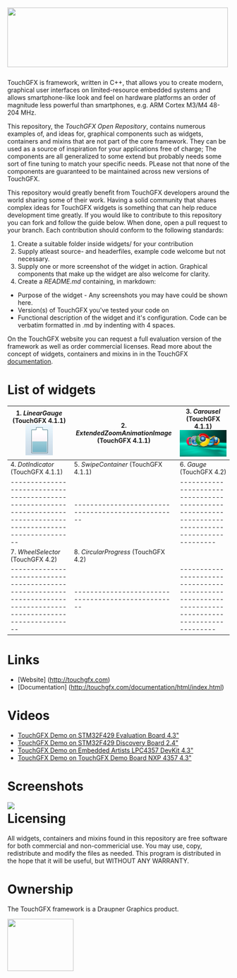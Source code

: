 # <img src="http://touchgfx.com/static/touchgfx_logo_open_rep_small.png" width="500" height="135">

TouchGFX is framework, written in C++, that allows you to create modern, graphical user interfaces on limited-resource embedded systems and allows smartphone-like look and feel on hardware platforms an order of magnitude less powerful than smartphones, e.g. ARM Cortex M3/M4 48-204 MHz.

This repository, the *TouchGFX Open Repository*, contains numerous examples of, and ideas for, graphical components such as widgets, containers and mixins that are not part of the core framework. They can be used as a source of inspiration for your applications free of charge; The components are all generalized to some extend but probably needs some sort of fine tuning to match your specific needs. PLease not that none of the components are guaranteed to be maintained across new versions of TouchGFX. 

This repository would greatly benefit from TouchGFX developers around the world sharing some of their work. Having a solid community that shares complex ideas for TouchGFX widgets is something that can help reduce development time greatly. If you would like to contribute to this repository you can fork and follow the guide below. When done, open a pull request to your branch. Each contribution should conform to the following standards:

 1. Create a suitable folder inside widgets/ for your contribution
 2. Supply atleast source- and headerfiles, example code welcome but not necessary.
 2. Supply one or more screenshot of the widget in action. Graphical components that make up the widget are also welcome for clarity.
 3. Create a *README.md* containing, in markdown:
   - Purpose of the widget - Any screenshots you may have could be shown here.
   - Version(s) of TouchGFX you've tested your code on
   - Functional description of the widget and it's configuration. Code can be verbatim formatted in .md by indenting with 4 spaces.

On the TouchGFX website you can request a full evaluation version of the framework as well as order commercial licenses. Read more about the concept of widgets, containers and mixins in  in the TouchGFX [documentation](http://touchgfx.com/documentation/html/index.html).

# List of widgets

 | 1. *LinearGauge* (TouchGFX 4.1.1) ![Linear Gauge!](widgets/LinearGauge/LinearGaugeThumbnail.png "Linear Gauge!") | 2. *ExtendedZoomAnimationImage* (TouchGFX 4.1.1) |  3. *Carousel* (TouchGFX 4.1.1) ![Carousel!](widgets/Carousel/screenshots/carouselThumbnail.bmp "Carousel") |
 |------------------------------------------------------------------------------------------------------------------|--------------------------------------------------|-------------------------------------------------------------------------------------------------|
 | 4. *DotIndicator* (TouchGFX 4.1.1) | 5. *SwipeContainer* (TouchGFX 4.1.1) | 6. *Gauge* (TouchGFX 4.2) |
 |------------------------------------------------------------------------------------------------------------------|--------------------------------------------------|-------------------------------------------------------------------------------------------------|
 | 7. *WheelSelector* (TouchGFX 4.2) | 8. *CircularProgress* (TouchGFX 4.2)|
 |------------------------------------------------------------------------------------------------------------------|--------------------------------------------------|-------------------------------------------------------------------------------------------------|

# Links

* [Website] (http://touchgfx.com)
* [Documentation] (http://touchgfx.com/documentation/html/index.html)

# Videos

* [TouchGFX Demo on STM32F429 Evaluation Board 4.3"](http://www.youtube.com/watch?v=QcKX_Pc6ldU)
* [TouchGFX Demo on STM32F429 Discovery Board 2.4"](http://www.youtube.com/watch?v=j-fgE1hOlbo)
* [TouchGFX Demo on Embedded Artists LPC4357 DevKit 4.3"](http://www.youtube.com/watch?v=OzRpGLfjh1c)
* [TouchGFX Demo on TouchGFX Demo Board NXP 4357 4.3"](http://www.youtube.com/watch?v=dvSK0oXQqfA)

# Screenshots

<img align="left" src="http://touchgfx.com/static/touchgfx_demos.png">

# Licensing

All widgets, containers and mixins found in this repository are free software for both commercial and non-commericial use. You may use, copy, redistribute and modify the files as needed. This program is distributed in the hope that it will be useful, but WITHOUT ANY WARRANTY.

# Ownership

The TouchGFX framework is a Draupner Graphics product.

<img align="left" width="150" height="118" src="http://touchgfx.com/static/draupner_vlogo.png">
